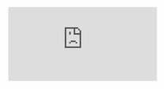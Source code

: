 <figure class="video_container">   <iframe src="https://www.youtube.com/embed/Asgz1kc_olE&t" frameborder="0" allowfullscreen="true"> </iframe> </figure> 
